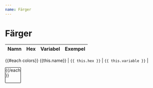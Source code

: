 ```yaml
---
name: Färger
---
```


# Färger

Namn | Hex | Variabel | Exempel
---|---|---|---
{{#each colors}}
	{{this.name}} | `{{ this.hex }}` | `{{ this.variable }}` | <div style="width: 50px; height: 50px; border: 1px solid black; border-radius: 2px; background-color: {{ this.hex }};">
{{/each}}
